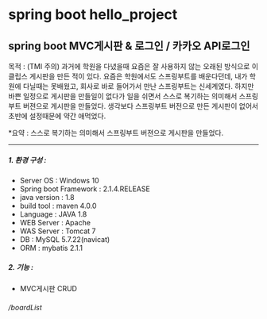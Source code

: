 # spring boot hello_project
## spring boot MVC게시판 & 로그인 / 카카오 API로그인



목적 : (TMI 주의)
과거에 학원을 다녔을때 요즘은 잘 사용하지 않는 오래된 방식으로 
이클립스 게시판을 만든 적이 있다.
요즘은 학원에서도 스프링부트를 배운다던데,
내가 학원에 다닐때는 못배웠고, 회사로 바로 들어가서 만난 스프링부트는 신세계였다.
하지만 바쁜 일정으로 게시판을 만들일이 없다가
일을 쉬면서 스스로 복기하는 의미해서 스프링부트 버젼으로 게시판을 만들었다.
생각보다 스프링부트 버전으로 만든 게시판이 없어서 초반에 설정때문에 약간 애먹었다.

*요약 : 스스로 복기하는 의미해서 스프링부트 버젼으로 게시판을 만들었다.


***

##### 1. 환경 구성 : 
+ Server OS : Windows 10
+ Spring boot Framework : 2.1.4.RELEASE
+ java version : 1.8
+ build tool : maven 4.0.0
+ Language : JAVA 1.8
+ WEB Server : Apache 
+ WAS Server : Tomcat 7
+ DB : MySQL 5.7.22(navicat)
+ ORM : mybatis 2.1.1

##### 2. 기능 :
+ MVC게시판 CRUD

###### /boardList

